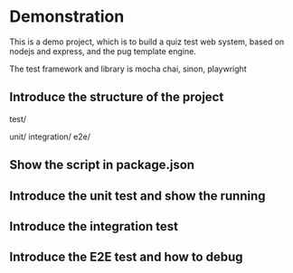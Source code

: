 # Demonstration

This is a demo project, which is to build a quiz test web system, based on nodejs and express, and the pug template engine.

The test framework and library is mocha chai, sinon, playwright

## Introduce the structure of the project

test/

unit/
integration/
e2e/

## Show the script in package.json

## Introduce the unit test and show the running

## Introduce the integration test

## Introduce the E2E test and how to debug
